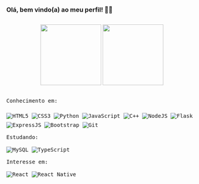 ### Olá, bem vindo(a) ao meu perfil! 👋😄

##

<div style="display: inline_block;" align="center">
  <img height="160em" src="https://github-readme-stats.vercel.app/api?username=xxtheus&show_icons=true&theme=vision-friendly-dark&include_all_commits=true&count_private=true&border_radius=22"/>
  <img height="160em" src="https://github-readme-stats.vercel.app/api/top-langs/?username=xxtheus&layout=compact&langs_count=7&theme=vision-friendly-dark&border_radius=16"/>
</div>

##

<div style="display: block;">
 <kbd align="center">
  <kbd>Conhecimento em:</kbd>
    <br/>
    <br/>
      <img align="center" alt="HTML5" src="https://img.shields.io/badge/HTML5-E34F26?style=for-the-badge&logo=html5&logoColor=white" style="max-width: 100%;padding-top: 0.5rem;"/>
      <img align="center" alt="CSS3" src="https://img.shields.io/badge/CSS3-1572B6?style=for-the-badge&logo=css3&logoColor=white" style="max-width: 100%;padding-top: 0.5rem;"/>
      <img align="center" alt="Python" src="https://img.shields.io/badge/Python-14354C?style=for-the-badge&logo=python&logoColor=white" style="max-width: 100%;padding-top: 0.5rem;"/>
      <img align="center" alt="JavaScript" src="https://img.shields.io/badge/JavaScript-323330?style=for-the-badge&logo=javascript&logoColor=F7DF1E" style="max-width: 100%;padding-top: 0.5rem;"/>
      <img align="center" alt="C++" src="https://img.shields.io/badge/C%2B%2B-00599C?style=for-the-badge&logo=c%2B%2B&logoColor=white" style="max-width: 100%;padding-top: 0.5rem;"/>
      <img align="center" alt="NodeJS" src="https://img.shields.io/badge/Node.js-43853D?style=for-the-badge&logo=node.js&logoColor=white" style="max-width: 100%;padding-top: 0.5rem;"/>
      <img align="center" alt="Flask" src="https://img.shields.io/badge/Flask-000000?style=for-the-badge&logo=flask&logoColor=white" style="max-width: 100%;padding-top: 0.5rem;"/>
      <img align="center" alt="ExpressJS" src="https://img.shields.io/badge/Express.js-404D59?style=for-the-badge" style="max-width: 100%;padding-top: 0.5rem;"/>
      <img align="center" alt="Bootstrap" src="https://img.shields.io/badge/Bootstrap-563D7C?style=for-the-badge&logo=bootstrap&logoColor=white" style="max-width: 100%;padding-top: 0.5rem;"/>
      <img align="center" alt="Git" src="https://img.shields.io/badge/GIT-E44C30?style=for-the-badge&logo=git&logoColor=white" style="max-width: 100%;padding-top: 8px;"/>
    <br/>
    <br/>
  <kbd align="center">
  <kbd>Estudando:</kbd>
   <br/>
   <br/>
    <img align="center" alt="MySQL" src="https://img.shields.io/badge/MySQL-00000F?style=for-the-badge&logo=mysql&logoColor=white"/>
    <img align="center" alt="TypeScript" src="https://img.shields.io/badge/TypeScript-007ACC?style=for-the-badge&logo=typescript&logoColor=white"/>
   <br/>
   <br/>
  </kbd>
  <kbd align="center">
  <kbd>Interesse em:</kbd>
   <br/>
   <br/>
    <img align="center" alt="React" src="https://img.shields.io/badge/React-20232A?style=for-the-badge&logo=react&logoColor=61DAFB"/>
    <img align="center" alt="React Native" src="https://img.shields.io/badge/React_Native-20232A?style=for-the-badge&logo=react&logoColor=61DAFB"/>
   <br/>
   <br/>
  </kbd>
 </kbd>
<div/>
